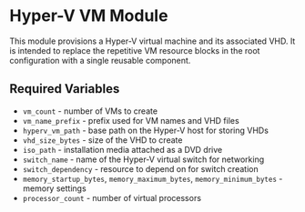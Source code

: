 # Hyper-V VM Module

This module provisions a Hyper-V virtual machine and its associated VHD.  It is
intended to replace the repetitive VM resource blocks in the root configuration
with a single reusable component.

## Required Variables
- `vm_count` - number of VMs to create
- `vm_name_prefix` - prefix used for VM names and VHD files
- `hyperv_vm_path` - base path on the Hyper-V host for storing VHDs
- `vhd_size_bytes` - size of the VHD to create
- `iso_path` - installation media attached as a DVD drive
- `switch_name` - name of the Hyper-V virtual switch for networking
- `switch_dependency` - resource to depend on for switch creation
- `memory_startup_bytes`, `memory_maximum_bytes`, `memory_minimum_bytes` - memory settings
- `processor_count` - number of virtual processors

